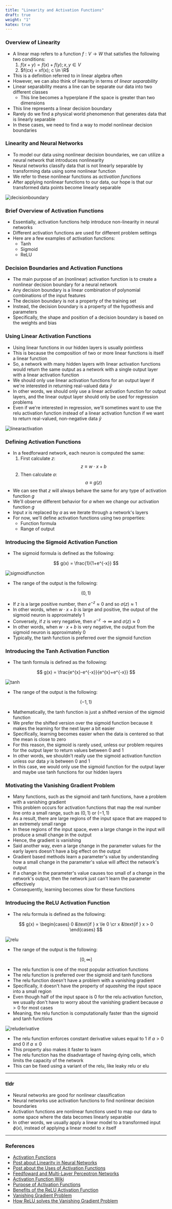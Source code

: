 ```yaml
---
title: "Linearity and Activation Functions"
draft: true
weight: "1"
katex: true
---
```


### Overview of Linearity
- A linear map refers to a function $f : V \to W$ that satisfies the following two conditions:
	1. $f(x+y) = f(x) + f(y); x,y \in V$
	2. $f(cx) = xf(x); c \in \R$
- This is a definition referred to in linear algebra often
- However, we can also think of linearity in terms of *linear separability*
- Linear separability means a line can be separate our data into two different classes
	- This line becomes a hyperplane if the space is greater than two dimensions
- This line represents a linear decision boundary
- Rarely do we find a physical world phenomenon that generates data that is linearly separable
- In these cases, we need to find a way to model nonlinear decision boundaries

### Linearity and Neural Networks
- To model our data using nonlinear decision boundaries, we can utilize a neural network that introduces nonlinearity
- Neural networks classify data that is not linearly separable by transforming data using some nonlinear function
- We refer to these nonlinear functions as *activation functions*
- After applying nonlinear functions to our data, our hope is that our transformed data points become linearly separable

![decisionboundary](/img/decision_boundary.svg)

### Brief Overview of Activation Functions
- Essentially, activation functions help introduce non-linearity in neural networks
- Different activation functions are used for different problem settings
- Here are a few examples of activation functions:
	- Tanh
	- Sigmoid
	- ReLU

### Decision Boundaries and Activation Functions
- The main purpose of an (nonlinear) activation function is to create a nonlinear decision boundary for a neural network
- Any decision boundary is a linear combination of polynomial combinations of the input features
- The decision boundary is not a property of the training set
- Instead, the decision boundary is a property of the hypothesis and parameters
- Specifically, the shape and position of a decision boundary is based on the weights and bias

### Using Linear Activation Functions
- Using linear functions in our hidden layers is usually pointless
- This is because the composition of two or more linear functions is itself a linear function
- So, a network with many hidden layers with linear activation functions would return the same output as a network with a single output layer with a linear activation function
- We should only use linear activation functions for an output layer if we're interested in returning real-valued data $\hat{y}$
- In other words, we should only use a linear activation function for output layers, and the linear output layer should only be used for regression problems
- Even if we're interested in regression, we'll sometimes want to use the relu activation function instead of a linear activation function if we want to return real-valued, non-negative data $\hat{y}$

![linearactivation](/img/linear_activation.svg)

### Defining Activation Functions
- In a feedforward network, each neuron is computed the same:
	1. First calculate $z$:
	$$ z \equiv w \cdot x + b $$
	2. Then calculate $a$:
	$$ a \equiv g(z) $$
- We can see that $z$ will always behave the same for any type of activation function $g$
- We'll observe different behavior for $a$ when we change our activation function $g$
- Input $x$ is replaced by $a$ as we iterate through a network's layers
- For now, we'll define activation functions using two properties:
	- Function formula
	- Range of output

### Introducing the Sigmoid Activation Function
- The sigmoid formula is defined as the following:

$$ g(x) = \frac{1}{1+e^{-x}} $$

![sigmoidfunction](/img/sigmoid_function.svg)

- The range of the output is the following:

$$ (0,1) $$

- If $z$ is a large positive number, then $e^{−z} \approx 0$ and so $\sigma(z) \approx 1$
- In other words, when $w \cdot x + b$ is large and positive, the output of the sigmoid neuron is approximately $1$
- Conversely, if $z$ is very negative, then $e^{−z} \to \infty$ and $\sigma(z) \approx 0$
- In other words, when $w \cdot x + b$ is very negative, the output from the sigmoid neuron is approximately $0$
- Typically, the tanh function is preferred over the sigmoid function

### Introducing the Tanh Activation Function
- The tanh formula is defined as the following:

$$ g(x) = \frac{e^{x}-e^{-x}}{e^{x}+e^{-x}} $$

![tanh](/img/tanh.svg)

- The range of the output is the following:

$$ (-1,1) $$

- Mathematically, the tanh function is just a shifted version of the sigmoid function
- We prefer the shifted version over the sigmoid function because it makes the learning for the next layer a bit easier
- Specifically, learning becomes easier when the data is centered so that the mean is close to zero
- For this reason, the sigmoid is rarely used, unless our problem requires for the output layer to return values between $0$ and $1$
- In other words, we shouldn't really use the sigmoid activation function unless our data $y$ is between $0$ and $1$
- In this case, we would only use the sigmoid function for the output layer and maybe use tanh functions for our hidden layers

### Motivating the Vanishing Gradient Problem
- Many functions, such as the sigmoid and tanh functions, have a problem with a vanishing gradient
- This problem occurs for activation functions that map the real number line onto a small range, such as $(0,1)$ or $(-1,1)$
- As a result, there are large regions of the input space that are mapped to an extremely small range
- In these regions of the input space, even a large change in the input will produce a small change in the output
- Hence, the gradient is vanishing
- Said another way, even a large change in the parameter values for the early layers doesn't have a big effect on the output
- Gradient based methods learn a parameter's value by understanding how a small change in the parameter's value will affect the network's output
- If a change in the parameter's value causes too small of a change in the network's output, then the network just can't learn the parameter effectively
- Consequently, learning becomes slow for these functions

### Introducing the ReLU Activation Function
- The relu formula is defined as the following:

$$ g(x) = \begin{cases} 0 &\text{if } x \le 0 \cr x &\text{if } x > 0 \end{cases} $$

![relu](/img/relu.svg)

- The range of the output is the following:

$$ [0, \infty] $$

- The relu function is one of the most popular activation functions
- The relu function is preferred over the sigmoid and tanh functions
- The relu function doesn't have a problem with a vanishing gradient
- Specifically, it doesn't have the property of *squashing* the input space into a small region
- Even though half of the input space is $0$ for the relu activation function, we usually don't have to worry about the vanishing gradient because $a>0$ for most cases
- Meaning, the relu function is computationally faster than the sigmoid and tanh functions

![reluderivative](/img/derivative_relu.svg)

- The relu function enforces constant derivative values equal to $1$ if $a>0$ and $0$ if $a \le 0$
- This property also makes it faster to learn
- The relu function has the disadvantage of having dying cells, which limits the capacity of the network
- This can be fixed using a variant of the relu, like leaky relu or elu

---

### tldr
- Neural networks are good for nonlinear classification
- Neural networks use activation functions to find nonlinear decision boundaries
- Activation functions are nonlinear functions used to map our data to some space where the data becomes linearly separable
- In other words, we usually apply a linear model to a transformed input $\phi(x)$, instead of applying a linear model to $x$ itself

---

### References
- [Activation Functions](https://www.youtube.com/watch?v=Xvg00QnyaIY&list=PLkDaE6sCZn6Ec-XTbcX1uRg2_u4xOEky0&index=30)
- [Post about Linearity in Neural Networks](https://ai.stackexchange.com/a/5494)
- [Post about the Uses of Activation Functions](https://ai.stackexchange.com/a/5521)
- [Feedfoward and Multi-Layer Perceptron Networks](http://www.deeplearningbook.org/contents/mlp.html)
- [Activation Function Wiki](https://en.wikipedia.org/wiki/Activation_function)
- [Purpose of Activation Functions](https://stats.stackexchange.com/a/236386)
- [Benefits of the ReLU Activation Function](https://stats.stackexchange.com/questions/126238/what-are-the-advantages-of-relu-over-sigmoid-function-in-deep-neural-networks)
- [Vanishing Gradient Problem](https://www.quora.com/What-is-the-vanishing-gradient-problem)
- [How ReLU solves the Vanishing Gradient Problem](https://www.quora.com/How-does-the-ReLu-solve-the-vanishing-gradient-problem)
